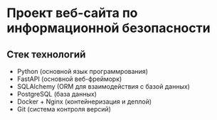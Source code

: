 # Проект веб-сайта по информационной безопасности 
## Стек технологий
- Python (основной язык программрования)
- FastAPI (основной веб-фрейморк)
- SQLAlchemy (ORM для взаимодействия с базой данных)
- PostgreSQL (база данных)
- Docker + Nginx (контейнеризация и деплой)
- Git (система контроля версий)
